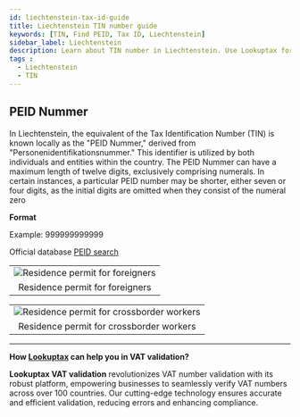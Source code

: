 ```yaml
---
id: liechtenstein-tax-id-guide
title: Liechtenstein TIN number guide
keywords: [TIN, Find PEID, Tax ID, Liechtenstein]
sidebar_label: Liechtenstein
description: Learn about TIN number in Liechtenstein. Use Lookuptax for hassle-free tax id validation in Liechtenstein and other 100+ countries
tags : 
  - Liechtenstein
  - TIN
---
```


## PEID Nummer
In Liechtenstein, the equivalent of the Tax Identification Number (TIN) is known locally as the "PEID Nummer," derived from "Personenidentifikationsnummer." This identifier is utilized by both individuals and entities within the country. The PEID Nummer can have a maximum length of twelve digits, exclusively comprising numerals. In certain instances, a particular PEID number may be shorter, either seven or four digits, as the initial digits are omitted when they consist of the numeral zero

**Format**

Example: 999999999999

Official database [PEID search](https://handelsregister.li/cr-portal/suche/suche.xhtml)


<table align="center" border="0px" border-color="#dedede"><tr><td>
  <img src="/docs/img/taxid/peid1.PNG" alt="Residence permit for foreigners"/>
  </td></tr>
  <tr><td align="center">Residence permit for foreigners</td></tr>
</table>

<table align="center" border="0px" border-color="#dedede"><tr><td>
  <img src="/docs/img/taxid/peid.PNG.PNG" alt="Residence permit for crossborder workers"/>
  </td></tr>
  <tr><td align="center">Residence permit for crossborder workers</td></tr>
</table>

----
**How [Lookuptax](https://lookuptax.com/) can help you in VAT validation?**

**Lookuptax VAT validation** revolutionizes VAT number validation with its robust platform, empowering businesses to seamlessly verify VAT numbers across over 100 countries. Our cutting-edge technology ensures accurate and efficient validation, reducing errors and enhancing compliance.
